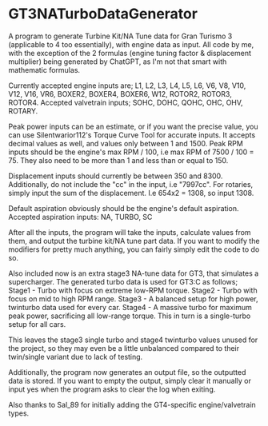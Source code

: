 # GT3NATurboDataGenerator
A program to generate Turbine Kit/NA Tune data for Gran Turismo 3 (applicable to 4 too essentially), with engine data as input. All code by me, with the exception of the 2 formulas (engine tuning factor & displacement multiplier) being generated by ChatGPT, as I'm not that smart with mathematic formulas.

Currently accepted engine inputs are;
L1, L2, L3, L4, L5, L6, V6, V8, V10, V12, V16, VR6, BOXER2, BOXER4, BOXER6, W12, ROTOR2, ROTOR3, ROTOR4.
Accepted valvetrain inputs;
SOHC, DOHC, QOHC, OHC, OHV, ROTARY.

Peak power inputs can be an estimate, or if you want the precise value, you can use Silentwarior112's Torque Curve Tool for accurate inputs. It accepts decimal values as well, and values only between 1 and 1500.
Peak RPM inputs should be the engine's max RPM / 100, i.e max RPM of 7500 / 100 = 75. They also need to be more than 1 and less than or equal to 150.

Displacement inputs should currently be between 350 and 8300. Additionally, do not include the "cc" in the input, i.e "7997cc". For rotaries, simply input the sum of the displacement. I.e 654x2 = 1308, so input 1308.

Default aspiration obviously should be the engine's default aspiration.
Accepted aspiration inputs:
NA, TURBO, SC

After all the inputs, the program will take the inputs, calculate values from them, and output the turbine kit/NA tune part data.
If you want to modify the modifiers for pretty much anything, you can fairly simply edit the code to do so.

Also included now is an extra stage3 NA-tune data for GT3, that simulates a supercharger.
The generated turbo data is used for GT3:C as follows;
Stage1 -  Turbo with focus on extreme low-RPM torque.
Stage2 - Turbo with focus on mid to high RPM range.
Stage3 - A balanced setup for high power, twinturbo data used for every car.
Stage4 - A massive turbo for maximum peak power, sacrificing all low-range torque. This in turn is a single-turbo setup for all cars.

This leaves the stage3 single turbo and stage4 twinturbo values unused for the project, so they may even be a little unbalanced compared to their twin/single variant due to lack of testing.

Additionally, the program now generates an output file, so the outputted data is stored. If you want to empty the output, simply clear it manually or input yes when the program asks to clear the log when exiting.

Also thanks to Sal_89 for initially adding the GT4-specific engine/valvetrain types.

